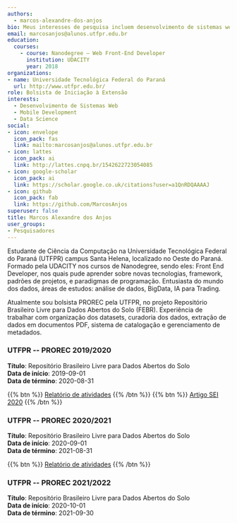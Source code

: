 ```yaml
---
authors:
  - marcos-alexandre-dos-anjos
bio: Meus interesses de pesquisa incluem desenvolvimento de sistemas web e data science
email: marcosanjos@alunos.utfpr.edu.br
education:
  courses:
    - course: Nanodegree – Web Front-End Developer
      institution: UDACITY
      year: 2018
organizations:
- name: Universidade Tecnológica Federal do Paraná
  url: http://www.utfpr.edu.br/
role: Bolsista de Iniciação à Extensão
interests:
  - Desenvolvimento de Sistemas Web
  - Mobile Development
  - Data Science
social:
- icon: envelope
  icon_pack: fas
  link: mailto:marcosanjos@alunos.utfpr.edu.br
- icon: lattes
  icon_pack: ai
  link: http://lattes.cnpq.br/1542622723054085
- icon: google-scholar
  icon_pack: ai
  link: https://scholar.google.co.uk/citations?user=a1QnRDQAAAAJ
- icon: github
  icon_pack: fab
  link: https://github.com/MarcosAnjos
superuser: false
title: Marcos Alexandre dos Anjos
user_groups:
- Pesquisadores
---
```


Estudante de Ciência da Computação na Universidade Tecnológica Federal do Paraná (UTFPR) campus Santa Helena, localizado no Oeste do Paraná. Formado pela UDACITY nos cursos de Nanodegree, sendo eles: Front End Developer, nos quais pude aprender sobre novas tecnologias, framework, padrões de projetos, e paradigmas de programação. Entusiasta do mundo dos dados, áreas de estudos: análise de dados, BigData, IA para Trading.

Atualmente sou bolsista PROREC pela UTFPR, no projeto Repositório Brasileiro Livre para Dados Abertos do Solo (FEBR). Experiência de trabalhar com organização dos datasets, curadoria dos dados, extração de dados em documentos PDF, sistema de catalogação e gerenciamento de metadados.

### UTFPR -- PROREC 2019/2020

__Título__: Repositório Brasileiro Livre para Dados Abertos do Solo<br>
__Data de início__: 2019-09-01<br>
__Data de término__: 2020-08-31

{{% btn %}}
  [Relatório de atividades](https://docs.google.com/document/d/1b9eves6zX1DPj025eALVS-6pmVqZxlIqf3OW2qST0L4/)
{{% /btn %}}
{{% btn %}}
  [Artigo SEI 2020](https://docs.google.com/document/d/1Shk9t2zDM1RQT9VcOBenaicATSf_30Ov_LCRg-1i55g/)
{{% /btn %}}

### UTFPR -- PROREC 2020/2021

__Título__: Repositório Brasileiro Livre para Dados Abertos do Solo<br>
__Data de início__: 2020-09-01<br>
__Data de término__: 2021-08-31

{{% btn %}}
  [Relatório de atividades](https://docs.google.com/document/d/1RhhxTI5OlXb0kJXsqnIljWyRcH-kRPx8JL9JquaLfY8/)
{{% /btn %}}
<!-- {{% btn %}}
  [Artigo SEI 2021]()
{{% /btn %}} -->

### UTFPR -- PROREC 2021/2022

__Título__: Repositório Brasileiro Livre para Dados Abertos do Solo<br>
__Data de início__: 2020-10-01<br>
__Data de término__: 2021-09-30

<!-- {{% btn %}}
  [Relatório de atividades]()
{{% /btn %}} -->
<!-- {{% btn %}}
  [Artigo SEI 2022]()
{{% /btn %}} -->
